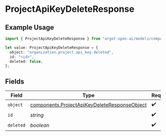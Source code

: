 # ProjectApiKeyDeleteResponse

## Example Usage

```typescript
import { ProjectApiKeyDeleteResponse } from "argot-open-ai/models/components";

let value: ProjectApiKeyDeleteResponse = {
  object: "organization.project.api_key.deleted",
  id: "<id>",
  deleted: false,
};
```

## Fields

| Field                                                                                                        | Type                                                                                                         | Required                                                                                                     | Description                                                                                                  |
| ------------------------------------------------------------------------------------------------------------ | ------------------------------------------------------------------------------------------------------------ | ------------------------------------------------------------------------------------------------------------ | ------------------------------------------------------------------------------------------------------------ |
| `object`                                                                                                     | [components.ProjectApiKeyDeleteResponseObject](../../models/components/projectapikeydeleteresponseobject.md) | :heavy_check_mark:                                                                                           | N/A                                                                                                          |
| `id`                                                                                                         | *string*                                                                                                     | :heavy_check_mark:                                                                                           | N/A                                                                                                          |
| `deleted`                                                                                                    | *boolean*                                                                                                    | :heavy_check_mark:                                                                                           | N/A                                                                                                          |